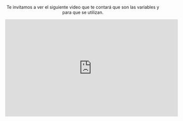 </body>
<div style="text-align:center;"> 

<p>Te invitamos a ver el siguiente video que te contará que son las variables y para que se utilizan.</p>

<iframe width="560" height="315" src="https://www.youtube.com/embed/fxt1oWX21NM?rel=0" frameborder="0" allow="autoplay; encrypted-media" allowfullscreen></iframe>

</div>
<body>
